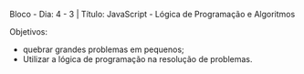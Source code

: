 Bloco - Dia: 4 - 3 | Título: JavaScript - Lógica de Programação e Algoritmos


Objetivos:

- quebrar grandes problemas em pequenos;
- Utilizar a lógica de programação na resolução de problemas.